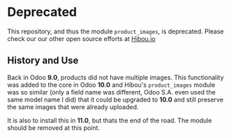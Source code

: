 # Deprecated

This repository, and thus the module `product_images`, is deprecated. 
Please check our our other open source efforts at [Hibou.io](https://hibou.io/)

## History and Use
Back in Odoo **9.0**, products did not have multiple images.  This functionality was added to the core in Odoo **10.0** and Hibou's `product_images` module was so similar (only a field name was different, Odoo S.A. even used the same model name I did) that it could be upgraded to **10.0** and still preserve the same images that were already uploaded.

It is also to install this in **11.0**, but thats the end of the road.  The module should be removed at this point.

